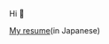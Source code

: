 Hi 🤝

[My resume](https://sota1235.notion.site/README-sota1235-8457ce326b8f4b86aa1739de42891cdb?pvs=4)(in Japanese)
